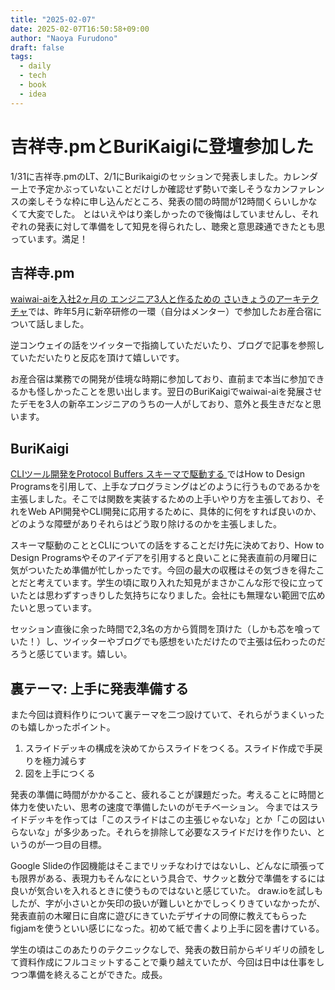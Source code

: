 ```yaml
---
title: "2025-02-07"
date: 2025-02-07T16:50:58+09:00
author: "Naoya Furudono"
draft: false
tags:
  - daily
  - tech
  - book
  - idea
---
```


# 吉祥寺.pmとBuriKaigiに登壇参加した

1/31に吉祥寺.pmのLT、2/1にBurikaigiのセッションで発表しました。カレンダー上で予定かぶっていないことだけしか確認せず勢いで楽しそうなカンファレンスの楽しそうな枠に申し込んだところ、発表の間の時間が12時間くらいしかなくて大変でした。
とはいえやはり楽しかったので後悔はしていませんし、それぞれの発表に対して準備をして知見を得られたし、聴衆と意思疎通できたとも思っています。満足！

## 吉祥寺.pm

[waiwai-aiを入社2ヶ月の エンジニア3人と作るための さいきょうのアーキテクチャ](https://speakerdeck.com/naoyafurudono/waiwai-aiworu-she-2keyue-no-ensinia3ren-tozuo-rutameno-saikiyounoakitekutiya)では、昨年5月に新卒研修の一環（自分はメンター）で参加したお産合宿について話しました。

逆コンウェイの話をツイッターで指摘していただいたり、ブログで記事を参照していただいたりと反応を頂けて嬉しいです。

お産合宿は業務での開発が佳境な時期に参加しており、直前まで本当に参加できるかも怪しかったことを思い出します。翌日のBuriKaigiでwaiwai-aiを発展させたデモを3人の新卒エンジニアのうちの一人がしており、意外と長生きだなと思います。

## BuriKaigi

[CLIツール開発をProtocol Buffers スキーマで駆動する
](https://speakerdeck.com/naoyafurudono/cliturukai-fa-woprotocol-buffers-sukimadequ-dong-suru)ではHow to Design Programsを引用して、上手なプログラミングはどのように行うものであるかを主張しました。そこでは関数を実装するための上手いやり方を主張しており、それをWeb API開発やCLI開発に応用するために、具体的に何をすれば良いのか、どのような障壁がありそれらはどう取り除けるのかを主張しました。

スキーマ駆動のこととCLIについての話をすることだけ先に決めており、How to Design Programsやそのアイデアを引用すると良いことに発表直前の月曜日に気がついたため準備が忙しかったです。今回の最大の収穫はその気づきを得たことだと考えています。学生の頃に取り入れた知見がまさかこんな形で役に立っていたとは思わずすっきりした気持ちになりました。会社にも無理ない範囲で広めたいと思っています。

セッション直後に余った時間で2,3名の方から質問を頂けた（しかも芯を喰っていた！）し、ツイッターやブログでも感想をいただけたので主張は伝わったのだろうと感じています。嬉しい。

## 裏テーマ: 上手に発表準備する

また今回は資料作りについて裏テーマを二つ設けていて、それらがうまくいったのも嬉しかったポイント。

1. スライドデッキの構成を決めてからスライドをつくる。スライド作成で手戻りを極力減らす
1. 図を上手につくる

発表の準備に時間がかかること、疲れることが課題だった。考えることに時間と体力を使いたい、思考の速度で準備したいのがモチベーション。
今まではスライドデッキを作っては「このスライドはこの主張じゃないな」とか「この図はいらないな」が多少あった。それらを排除して必要なスライドだけを作りたい、というのが一つ目の目標。

Google Slideの作図機能はそこまでリッチなわけではないし、どんなに頑張っても限界がある、表現力もそんなにという具合で、サクッと数分で準備をするには良いが気合いを入れるときに使うものではないと感じていた。
draw.ioを試しもしたが、字が小さいとか矢印の扱いが難しいとかでしっくりきていなかったが、発表直前の木曜日に自席に遊びにきていたデザイナの同僚に教えてもらったfigjamを使うといい感じになった。初めて紙で書くより上手に図を書けている。

学生の頃はこのあたりのテクニックなしで、発表の数日前からギリギリの顔をして資料作成にフルコミットすることで乗り越えていたが、今回は日中は仕事をしつつ準備を終えることができた。成長。
